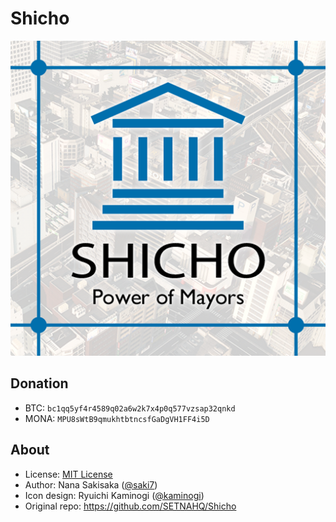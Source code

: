 # Shicho

![Shicho](https://github.com/SETNAHQ/Shicho/raw/master/img/shicho_thm.png)

## Donation

- BTC: `bc1qq5yf4r4589q02a6w2k7x4p0q577vzsap32qnkd`
- MONA: `MPU8sWtB9qmukhtbtncsfGaDgVH1FF4i5D`

## About

- License: [MIT License](LICENSE)
- Author: Nana Sakisaka ([@saki7](https://github.com/saki7))
- Icon design: Ryuichi Kaminogi ([@kaminogi](https://github.com/kaminogi))
- Original repo: <https://github.com/SETNAHQ/Shicho>

